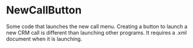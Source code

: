 # NewCallButton
Some code that launches the new call menu.  Creating a button to launch a new CRM call is different than launching other programs. It requires a .xml document when it is launching.
